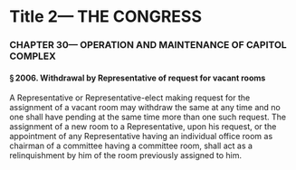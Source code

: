 
# Title 2— THE CONGRESS
### CHAPTER 30— OPERATION AND MAINTENANCE OF CAPITOL COMPLEX
#### § 2006. Withdrawal by Representative of request for vacant rooms

A Representative or Representative-elect making request for the assignment of a vacant room may withdraw the same at any time and no one shall have pending at the same time more than one such request. The assignment of a new room to a Representative, upon his request, or the appointment of any Representative having an individual office room as chairman of a committee having a committee room, shall act as a relinquishment by him of the room previously assigned to him.
